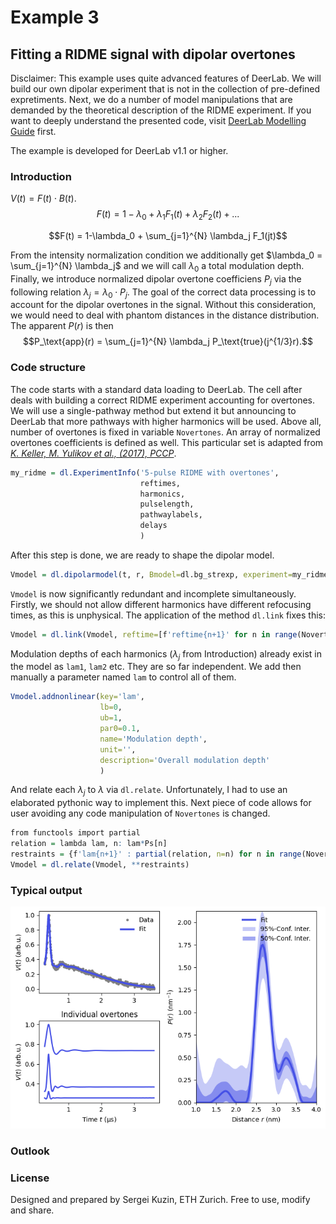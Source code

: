 # Example 3
## Fitting a RIDME signal with dipolar overtones

Disclaimer: This example uses quite advanced features of DeerLab. We will build our own dipolar experiment that is not in the collection of pre-defined expretiments. Next, we do a number of model manipulations that are demanded by the theoretical description of the RIDME experiment. If you want to deeply understand the presented code, visit [DeerLab Modelling Guide](https://jeschkelab.github.io/DeerLab/modeling_guide.html) first.

The example is developed for DeerLab v1.1 or higher.

### Introduction
$V(t)=F(t)\cdot B(t)$.
$$F(t) = 1-\lambda_0 + \lambda_1 F_1(t) + \lambda_2 F_2(t) + ...$$

$$F(t) = 1-\lambda_0 + \sum_{j=1}^{N} \lambda_j F_1(jt)$$

From the intensity normalization condition we additionally get $\lambda_0 = \sum_{j=1}^{N} \lambda_j$ and we will call $\lambda_0$ a total modulation depth. Finally, we introduce normalized dipolar overtone coefficiens $P_j$ via the following relation $\lambda_j = \lambda_0\cdot P_j$. The goal of the correct data processing is to account for the dipolar overtones in the signal. Without this consideration, we would need to deal with phantom distances in the distance distribution. The apparent $P(r)$ is then
$$P_\text{app}(r) = \sum_{j=1}^{N} \lambda_j P_\text{true}(j^{1/3}r).$$


### Code structure
The code starts with a standard data loading to DeerLab. The cell after deals with building a correct RIDME experiment accounting for overtones. We will use a single-pathway method but extend it but announcing to DeerLab that more pathways with higher harmonics will be used. Above all, number of overtones is fixed in variable `Novertones`. An array of normalized overtones coefficients is defined as well. This particular set is adapted from [*K. Keller, M. Yulikov et al., (2017), PCCP*](https://pubs.rsc.org/en/content/articlehtml/2017/cp/c7cp01524k).

```r
my_ridme = dl.ExperimentInfo('5-pulse RIDME with overtones', 
                             reftimes, 
                             harmonics, 
                             pulselength, 
                             pathwaylabels, 
                             delays
                             )
```
After this step is done, we are ready to shape the dipolar model.
```r
Vmodel = dl.dipolarmodel(t, r, Bmodel=dl.bg_strexp, experiment=my_ridme)
```
`Vmodel` is now significantly redundant and incomplete simultaneously. Firstly, we should not allow different harmonics have different refocusing times, as this is unphysical. The application of the method `dl.link` fixes this:
```r
Vmodel = dl.link(Vmodel, reftime=[f'reftime{n+1}' for n in range(Novertones)])
```
Modulation depths of each harmonics ($\lambda_j$ from Introduction) already exist in the model as `lam1`, `lam2` etc. They are so far independent. We add then manually a parameter named `lam` to control all of them.
```r
Vmodel.addnonlinear(key='lam', 
                    lb=0, 
                    ub=1, 
                    par0=0.1, 
                    name='Modulation depth', 
                    unit='', 
                    description='Overall modulation depth'
                    )
```
And relate each $\lambda_j$ to $\lambda$ via `dl.relate`. Unfortunately, I had to use an elaborated pythonic way to implement this. Next piece of code allows for user avoiding any code manipulation of `Novertones` is changed.
```r
from functools import partial
relation = lambda lam, n: lam*Ps[n]
restraints = {f'lam{n+1}' : partial(relation, n=n) for n in range(Novertones)}
Vmodel = dl.relate(Vmodel, **restraints)
```

### Typical output
![example output](./output3.png)

### Outlook

### License

Designed and prepared by Sergei Kuzin, ETH Zurich. Free to use, modify and share.